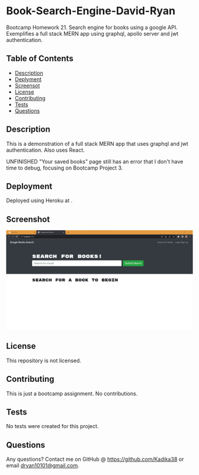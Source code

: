 # Book-Search-Engine-David-Ryan
Bootcamp Homework 21.  Search engine for books using a google API.  Exemplifies a full stack MERN app using graphql, apollo server and jwt authentication.

## Table of Contents
* [Description](#general-description)
* [Deplyment](#deployment)
* [Screensot](#screenshot)
* [License](#license)
* [Contributing](#contributing)
* [Tests](#tests)
* [Questions](#questions)
    
    
## Description
This is a demonstration of a full stack MERN app that uses graphql and jwt authentication.  Also uses React.

UNFINISHED
"Your saved books" page still has an error that I don't have time to debug, focusing on Bootcamp Project 3.


## Deployment
Deployed using Heroku at .

## Screenshot
![Screenshot of Website](bseScreenshot.jpg)

## License
This repository is not licensed.


## Contributing
This is just a bootcamp assignment.  No contributions.


## Tests
No tests were created for this project.


## Questions
Any questions?  Contact me on GitHub @ https://github.com/Kadika38 or email dryan10101@gmail.com.